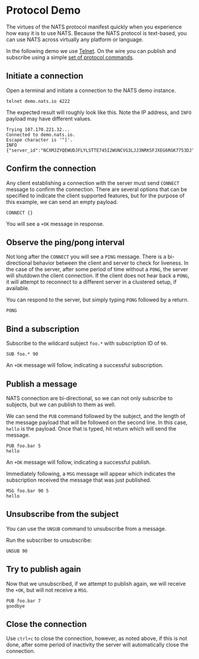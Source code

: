 # Protocol Demo

The virtues of the NATS protocol manifest quickly when you experience how easy it is to use NATS. Because the NATS protocol is text-based, you can use NATS across virtually any platform or language.

In the following demo we use [Telnet](https://en.wikipedia.org/wiki/Telnet). On the wire you can publish and subscribe using a simple [set of protocol commands](nats-protocol/).

## Initiate a connection

Open a terminal and initiate a connection to the NATS demo instance.

```
telnet demo.nats.io 4222
```

The expected result will roughly look like this. Note the IP address, and `INFO` payload may have different values.

```
Trying 107.170.221.32...
Connected to demo.nats.io.
Escape character is '^]'.
INFO {"server_id":"NCXMJZYQEWUDJFLYLSTTE745I2WUNCVG3LJJ3NRKSFJXEG6RGK7753DJ","version":"2.0.0","proto":1,"go":"go1.11.10","host":"0.0.0.0","port":4222,"max_payload":1048576,"client_id":5089}
```

## Confirm the connection

Any client establishing a connection with the server must send `CONNECT` message to confirm the connection. There are several options that can be specified to indicate the client supported features, but for the purpose of this example, we can send an empty payload.

```
CONNECT {}
```

You will see a `+OK` message in response.

## Observe the ping/pong interval

Not long after the `CONNECT` you will see a `PING` message. There is a bi-directional behavior between the client and server to check for liveness. In the case of the server, after some period of time without a `PONG`, the server will shutdown the client connection. If the client does not hear back a `PONG`, it will attempt to reconnect to a different server in a clustered setup, if available.

You can respond to the server, but simply typing `PONG` followed by a return.

```
PONG
```

## Bind a subscription

Subscribe to the wildcard subject `foo.*` with subscription ID of `90`.

```
SUB foo.* 90
```

An `+OK` message will follow, indicating a successful subscription.

## Publish a message

NATS connection are bi-directional, so we can not only subscribe to subjects, but we can publish to them as well.

We can send the `PUB` command followed by the subject, and the length of the message payload that will be followed on the second line. In this case, `hello` is the payload. Once that is typed, hit return which will send the message.

```text
PUB foo.bar 5
hello
```

An `+OK` message will follow, indicating a successful publish.

Immediately following, a `MSG` message will appear which indicates the subscription received the message that was just published.

```text
MSG foo.bar 90 5
hello
```

## Unsubscribe from the subject

You can use the `UNSUB` command to unsubscribe from a message.

Run the subscriber to unsubscribe:

```text
UNSUB 90
```

## Try to publish again

Now that we unsubscribed, if we attempt to publish again, we will receive the `+OK`, but will not receive a `MSG`.

```text
PUB foo.bar 7
goodbye
```

## Close the connection

Use `ctrl+c` to close the connection, however, as noted above, if this is not done, after some period of inactivity the server will automatically close the connection.
